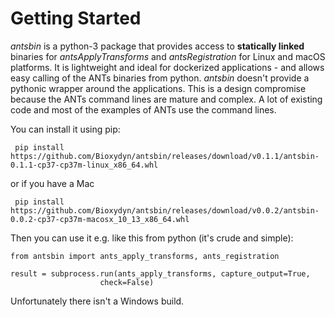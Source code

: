 Getting Started
===============

_antsbin_ is a python-3 package that provides access to **statically linked** binaries for _antsApplyTransforms_ and _antsRegistration_ for Linux and macOS platforms. It is lightweight and ideal for dockerized applications - and allows easy calling of the ANTs binaries from python. _antsbin_ doesn't provide a pythonic wrapper around the applications. This is a design compromise because the ANTs command lines are mature and complex.  A lot of existing code and most of the examples of ANTs use the command lines.

You can install it using pip:

     pip install https://github.com/Bioxydyn/antsbin/releases/download/v0.1.1/antsbin-0.1.1-cp37-cp37m-linux_x86_64.whl
     
or if you have a Mac

     pip install https://github.com/Bioxydyn/antsbin/releases/download/v0.0.2/antsbin-0.0.2-cp37-cp37m-macosx_10_13_x86_64.whl

Then you can use it e.g. like this from python (it's crude and simple):

    from antsbin import ants_apply_transforms, ants_registration

    result = subprocess.run(ants_apply_transforms, capture_output=True,
                        check=False)

Unfortunately there isn't a Windows build.
